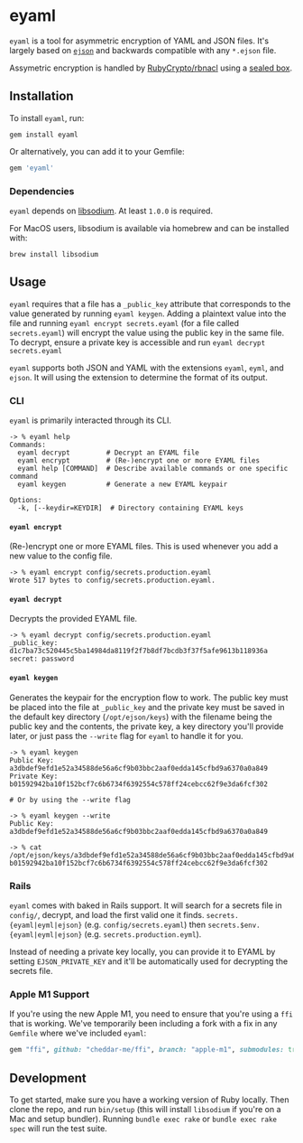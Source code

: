 # eyaml

`eyaml` is a tool for asymmetric encryption of YAML and JSON files. It's largely based on [`ejson`](https://github.com/Shopify/ejson) and backwards compatible with any `*.ejson` file.

Assymetric encryption is handled by [RubyCrypto/rbnacl](https://github.com/RubyCrypto/rbnacl/wiki) using a [sealed box](https://github.com/RubyCrypto/rbnacl/wiki/Public-Key-Encryption).

## Installation

To install `eyaml`, run:

```shell
gem install eyaml
```

Or alternatively, you can add it to your Gemfile:
```ruby
gem 'eyaml'
```

### Dependencies

`eyaml` depends on [libsodium](https://github.com/jedisct1/libsodium). At least `1.0.0` is required.

For MacOS users, libsodium is available via homebrew and can be installed with:
```shell
brew install libsodium
```

## Usage

`eyaml` requires that a file has a `_public_key` attribute that corresponds to the value generated by running `eyaml keygen`. Adding a plaintext value into the file and running `eyaml encrypt secrets.eyaml` (for a file called `secrets.eyaml`) will encrypt the value using the public key in the same file. To decrypt, ensure a private key is accessible and run `eyaml decrypt secrets.eyaml`

`eyaml` supports both JSON and YAML with the extensions `eyaml`, `eyml`, and `ejson`. It will using the extension to determine the format of its output.

### CLI

`eyaml` is primarily interacted through its CLI.

```
-> % eyaml help
Commands:
  eyaml decrypt         # Decrypt an EYAML file
  eyaml encrypt         # (Re-)encrypt one or more EYAML files
  eyaml help [COMMAND]  # Describe available commands or one specific command
  eyaml keygen          # Generate a new EYAML keypair

Options:
  -k, [--keydir=KEYDIR]  # Directory containing EYAML keys
```

#### `eyaml encrypt`

(Re-)encrypt one or more EYAML files. This is used whenever you add a new value to the config file.

```shell
-> % eyaml encrypt config/secrets.production.eyaml
Wrote 517 bytes to config/secrets.production.eyaml.
```


#### `eyaml decrypt`

Decrypts the provided EYAML file.

```shell
-> % eyaml decrypt config/secrets.production.eyaml
_public_key: d1c7ba73c520445c5ba14984da8119f2f7b8df7bcdb3f37f5afe9613b118936a
secret: password
```

#### `eyaml keygen`

Generates the keypair for the encryption flow to work. The public key must be placed into the file at `_public_key` and the private key must be saved in the default key directory (`/opt/ejson/keys`) with the filename being the public key and the contents, the private key, a key directory you'll provide later, or just pass the `--write` flag for `eyaml` to handle it for you.

```shell
-> % eyaml keygen
Public Key: a3dbdef9efd1e52a34588de56a6cf9b03bbc2aaf0edda145cfbd9a6370a0a849
Private Key: b01592942ba10f152bcf7c6b6734f6392554c578ff24cebcc62f9e3da6fcf302

# Or by using the --write flag

-> % eyaml keygen --write
Public Key: a3dbdef9efd1e52a34588de56a6cf9b03bbc2aaf0edda145cfbd9a6370a0a849

-> % cat /opt/ejson/keys/a3dbdef9efd1e52a34588de56a6cf9b03bbc2aaf0edda145cfbd9a6370a0a849
b01592942ba10f152bcf7c6b6734f6392554c578ff24cebcc62f9e3da6fcf302
```

### Rails

`eyaml` comes with baked in Rails support. It will search for a secrets file in `config/`, decrypt, and load the first valid one it finds.
`secrets.{eyaml|eyml|ejson}` (e.g. `config/secrets.eyaml`) then `secrets.$env.{eyaml|eyml|ejson}` (e.g. `secrets.production.eyml`).

Instead of needing a private key locally, you can provide it to EYAML by setting `EJSON_PRIVATE_KEY` and it'll be automatically used for decrypting the secrets file.

### Apple M1 Support

If you're using the new Apple M1, you need to ensure that you're using a `ffi` that is working. We've temporarily been including a fork with a fix in any `Gemfile` where we've included `eyaml`:

```ruby
gem "ffi", github: "cheddar-me/ffi", branch: "apple-m1", submodules: true
```

## Development

To get started, make sure you have a working version of Ruby locally. Then clone the repo, and run `bin/setup` (this will install `libsodium` if you're on a Mac and setup bundler). Running `bundle exec rake` or `bundle exec rake spec` will run the test suite.

